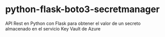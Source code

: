 # python-flask-boto3-secretmanager
API Rest en Python con Flask para obtener el valor de un secreto almacenado en el servicio Key Vault de Azure
